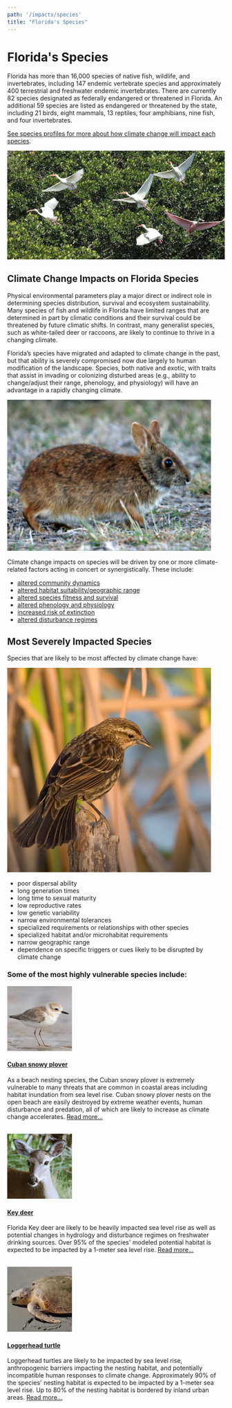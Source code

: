 ```yaml
---
path: '/impacts/species'
title: "Florida's Species"
---
```


# Florida's Species

Florida has more than 16,000 species of native fish, wildlife, and invertebrates, including 147 endemic vertebrate species and approximately 400 terrestrial and freshwater endemic invertebrates. There are currently 82 species designated as federally endangered or threatened in Florida. An additional 59 species are listed as endangered or threatened by the state, including 21 birds, eight mammals, 13 reptiles, four amphibians, nine fish, and four invertebrates.

[See species profiles for more about how climate change will impact each species](/species).

<!-- https://www.flickr.com/photos/evergladesnps/9101524882/ -->

![Ibis & Spoonbill photo](9101524882_39eb47c360_k.jpg 'Ibis & Spoonbill.  Photo: S. Zenner (NPS)')

## Climate Change Impacts on Florida Species

Physical environmental parameters play a major direct or indirect role in determining species distribution, survival and ecosystem sustainability. Many species of fish and wildlife in Florida have limited ranges that are determined in part by climatic conditions and their survival could be threatened by future climatic shifts. In contrast, many generalist species, such as white-tailed deer or raccoons, are likely to continue to thrive in a changing climate.

Florida’s species have migrated and adapted to climate change in the past, but that ability is severely compromised now due largely to human modification of the landscape. Species, both native and exotic, with traits that assist in invading or colonizing disturbed areas (e.g., ability to change/adjust their range, phenology, and physiology) will have an advantage in a rapidly changing climate.

<div class="float-right thumbnail-large" style="margin-right: 2rem;">
<!-- https://www.flickr.com/photos/evergladesnps/9255116503/ -->
<img src="9255116503_6383684928_k.jpg" alt="Marsh Rabbit " />
</div>

Climate change impacts on species will be driven by one or more climate-related factors acting in concert or synergistically. These include:

- [altered community dynamics](/impacts/species/altered-dynamics)
- [altered habitat suitability/geographic range](/impacts/species/altered-range)
- [altered species fitness and survival](/impacts/species/altered-survival)
- [altered phenology and physiology](/impacts/species/altered-phenology)
- [increased risk of extinction](/impacts/species/altered-survival)
- [altered disturbance regimes](/impacts/species/disturbance)

## Most Severely Impacted Species

Species that are likely to be most affected by climate change have:

<div class="float-left thumbnail-large" style="margin-right: 2rem;">
<!-- https://www.flickr.com/photos/evergladesnps/9099305573/ -->
<img src="9099305573_29c509e6d1_k.jpg" alt="Cape sable sea side sparrow photo" />
</div>

- poor dispersal ability
- long generation times
- long time to sexual maturity
- low reproductive rates
- low genetic variability
- narrow environmental tolerances
- specialized requirements or relationships with other species
- specialized habitat and/or microhabitat requirements
- narrow geographic range
- dependence on specific triggers or cues likely to be disrupted by climate change

### Some of the most highly vulnerable species include:

<div class="thumbnail-small float-left">
<a href="/species/birds/113">
<img src="113_sm.jpg" alt="Cuban snowy plover photo" />
</a>
</div>

#### [Cuban snowy plover](/species/birds/113)

As a beach nesting species, the Cuban snowy plover is extremely vulnerable to many threats that are common in coastal areas including habitat inundation from sea level rise. Cuban snowy plover nests on the open beach are easily destroyed by extreme weather events, human disturbance and predation, all of which are likely to increase as climate change accelerates. [Read more...](/species/birds/113)

<div class="clear"></div>

<br />

<div class="thumbnail-small float-left">
<a href="/species/mammals/119">
<img src="119_sm.jpg" alt="Key deer photo" />
</a>
</div>

#### [Key deer](/species/mammals/119)

Florida Key deer are likely to be heavily impacted sea level rise as well as potential changes in hydrology and disturbance regimes on freshwater drinking sources. Over 95% of the species' modeled potential habitat is expected to be impacted by a 1-meter sea level rise. [Read more...](/species/mammals/119)

<div class="clear"></div>

<br />

<div class="thumbnail-small float-left">
<a href="/species/reptiles/217">
<img src="217_sm.jpg" alt="Loggerhead turtle photo" />
</a>
</div>

#### [Loggerhead turtle](/species/reptiles/217)

Loggerhead turtles are likely to be impacted by sea level rise, anthropogenic barriers impacting the nesting habitat, and potentially incompatible human responses to climate change. Approximately 90% of the species' nesting habitat is expected to be impacted by a 1-meter sea level rise. Up to 80% of the nesting habitat is bordered by inland urban areas. [Read more...](/species/reptiles/217)

<div class="clear"></div>
